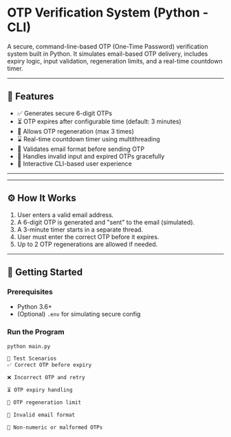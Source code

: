 # OTP Verification System (Python - CLI)

A secure, command-line-based OTP (One-Time Password) verification system built in Python. It simulates email-based OTP delivery, includes expiry logic, input validation, regeneration limits, and a real-time countdown timer.

---

## 🔐 Features

- ✅ Generates secure 6-digit OTPs
- ⏳ OTP expires after configurable time (default: 3 minutes)
- 🔁 Allows OTP regeneration (max 3 times)
- ⌛ Real-time countdown timer using multithreading
- 📧 Validates email format before sending OTP
- 🚫 Handles invalid input and expired OTPs gracefully
- 💬 Interactive CLI-based user experience

---


---

## ⚙️ How It Works

1. User enters a valid email address.
2. A 6-digit OTP is generated and "sent" to the email (simulated).
3. A 3-minute timer starts in a separate thread.
4. User must enter the correct OTP before it expires.
5. Up to 2 OTP regenerations are allowed if needed.

---

## 🚀 Getting Started

### Prerequisites

- Python 3.6+
- (Optional) `.env` for simulating secure config

### Run the Program

```bash
python main.py

🧪 Test Scenarios
✅ Correct OTP before expiry

❌ Incorrect OTP and retry

⏳ OTP expiry handling

🔁 OTP regeneration limit

🚫 Invalid email format

🚫 Non-numeric or malformed OTPs



